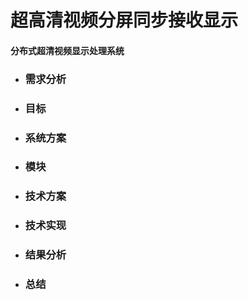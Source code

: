 # 超高清视频分屏同步接收显示

#### **分布式超清视频显示处理系统**

* ### **需求分析**
* ### **目标**
* ### **系统方案**
* ### **模块**
* ### **技术方案**
* ### **技术实现**
* ### **结果分析**
* ### **总结**

## 



